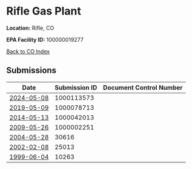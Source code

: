 # Rifle Gas Plant

**Location:** Rifle, CO

**EPA Facility ID:** 100000019277

[Back to CO Index](../../index.md)

## Submissions

| Date | Submission ID | Document Control Number |
|------|--------------|-------------------------|
| [2024-05-08](submissions/1000113573.md) | 1000113573 |  |
| [2019-05-09](submissions/1000078713.md) | 1000078713 |  |
| [2014-05-13](submissions/1000042013.md) | 1000042013 |  |
| [2009-05-26](submissions/1000002251.md) | 1000002251 |  |
| [2004-05-28](submissions/30616.md) | 30616 |  |
| [2002-02-08](submissions/25013.md) | 25013 |  |
| [1999-06-04](submissions/10263.md) | 10263 |  |
